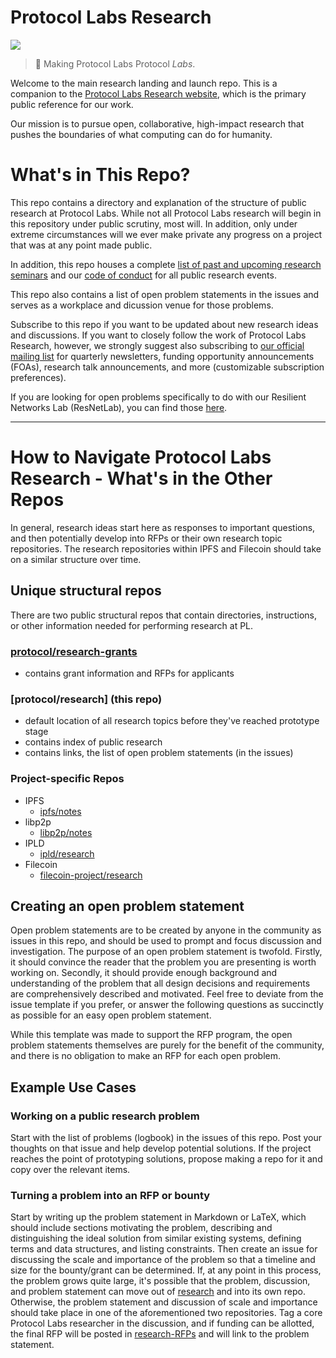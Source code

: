# Protocol Labs Research
[![](https://img.shields.io/badge/team-research-0f41f4.svg?style=flat-square)](https://github.com/protocol/research)

> :rocket: Making Protocol Labs Protocol _Labs_.

Welcome to the main research landing and launch repo. This is a companion to the [Protocol Labs Research website](https://research.protocol.ai/), which is the primary public reference for our work.

Our mission is to pursue open, collaborative, high-impact research that pushes the boundaries of what computing can do for humanity.

# What's in This Repo?

This repo contains a directory and explanation of the structure of public research at Protocol Labs.  While not all Protocol Labs research will begin in this repository under public scrutiny, most will.  In addition, only under extreme circumstances will we ever make private any progress on a project that was at any point made public.

In addition, this repo houses a complete [list of past and upcoming research seminars](https://github.com/protocol/research/blob/master/research-events/research-seminars.md) and our [code of conduct](https://github.com/protocol/research/blob/master/research-events/code-of-conduct.md) for all public research events.

This repo also contains a list of open problem statements in the issues and serves as a workplace and dicussion venue for those problems.

Subscribe to this repo if you want to be updated about new research ideas and discussions. If you want to closely follow the work of Protocol Labs Research, however, we strongly suggest also subscribing to [our official mailing list](https://protocol.us4.list-manage.com/subscribe?MERGE0=&u=09d704b0125b11d44d67d4617&id=7aa0f1150b&subscribe=) for quarterly newsletters, funding opportunity announcements (FOAs), research talk announcements, and more (customizable subscription preferences). 

If you are looking for open problems specifically to do with our Resilient Networks Lab (ResNetLab), you can find those [here](https://github.com/protocol/ResNetLab/tree/master/OPEN_PROBLEMS).

---


# How to Navigate Protocol Labs Research - What's in the Other Repos
In general, research ideas start here as responses to important questions, and then potentially develop into RFPs or their own research topic repositories.  The research repositories within IPFS and Filecoin should take on a similar structure over time.

## Unique structural repos
There are two public structural repos that contain directories, instructions, or other information needed for performing research at PL.


### [protocol/research-grants](https://github.com/protocol/research-RFPs)
 - contains grant information and RFPs for applicants

### [protocol/research]  **(this repo)**
 - default location of all research topics before they've reached prototype stage
 - contains index of public research
 - contains links, the list of open problem statements (in the issues)

### Project-specific Repos

- IPFS
  - [ipfs/notes](https://github.com/ipfs/notes)
- libp2p
  - [libp2p/notes](https://github.com/libp2p/notes)
- IPLD  
  - [ipld/research](https://github.com/ipld/research)
- Filecoin
  - [filecoin-project/research](https://github.com/filecoin-project/research)

## Creating an open problem statement
Open problem statements are to be created by anyone in the community as issues in this repo, and should be used to prompt and focus discussion and investigation.
The purpose of an open problem statement is twofold.  Firstly, it should convince the reader that the problem you are presenting is worth working on.  Secondly, it should provide enough background and understanding of the problem that all design decisions and requirements are comprehensively described and motivated.  Feel free to deviate from the issue template if you prefer, or answer the following questions as succinctly as possible for an easy open problem statement.

While this template was made to support the RFP program, the open problem statements themselves are purely for the benefit of the community, and there is no obligation to make an RFP for each open problem.

## Example Use Cases

### Working on a public research problem
Start with the list of problems (logbook) in the issues of this repo.  Post your thoughts on that issue and help develop potential solutions.  If the project reaches the point of prototyping solutions, propose making a repo for it and copy over the relevant items.

### Turning a problem into an RFP or bounty
Start by writing up the problem statement in Markdown or LaTeX, which should include sections motivating the problem, describing and distinguishing the ideal solution from similar existing systems, defining terms and data structures, and listing constraints.  Then create an issue for discussing the scale and importance of the problem so that a timeline and size for the bounty/grant can be determined.  If, at any point in this process, the problem grows quite large, it's possible that the problem, discussion, and problem statement can move out of [research](https://github.com/protocol/research) and into its own repo.  Otherwise, the problem statement and discussion of scale and importance should take place in one of the aforementioned two repositories.  Tag a core Protocol Labs researcher in the discussion, and if funding can be allotted, the final RFP will be posted in [research-RFPs](https://github.com/protocol/research-RFPs) and will link to the problem statement.


